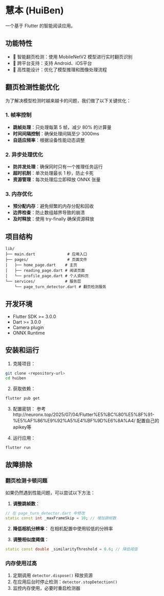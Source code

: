 # 慧本 (HuiBen)

一个基于 Flutter 的智能阅读应用。

## 功能特性

- 📖 智能翻页检测：使用 MobileNetV2 模型进行实时翻页识别
- 📱 跨平台支持：支持 Android、iOS平台
- 🎯 高性能设计：优化了模型推理和图像处理流程

## 翻页检测性能优化

为了解决模型检测时越来越卡的问题，我们做了以下关键优化：

### 1. 帧率控制
- **跳帧处理**：只处理每第 5 帧，减少 80% 的计算量
- **时间间隔控制**：确保处理间隔至少 3000ms
- **自适应频率**：根据设备性能动态调整

### 2. 异步处理优化
- **防并发处理**：确保同时只有一个推理任务运行
- **超时机制**：单次处理最长 1 秒，防止卡死
- **资源管理**：每次处理后立即释放 ONNX 张量

### 3. 内存优化
- **预分配内存**：避免频繁的内存分配和回收
- **边界检查**：防止数组越界导致的崩溃
- **及时释放**：使用 try-finally 确保资源释放


## 项目结构

```
lib/
├── main.dart              # 应用入口
├── pages/                 # 页面文件
│   ├── home_page.dart    # 主页
│   ├── reading_page.dart # 阅读页面
│   └── profile_page.dart # 个人资料页
└── services/             # 服务层
    └── page_turn_detector.dart # 翻页检测服务
```

## 开发环境

- Flutter SDK >= 3.0.0
- Dart >= 3.0.0
- Camera plugin
- ONNX Runtime

## 安装和运行

1. 克隆项目：
```bash
git clone <repository-url>
cd huiben
```

2. 获取依赖：
```bash
flutter pub get
```

3. 配置密钥：
   参考http://neuronx.top/2025/07/04/Flutter%E5%BC%80%E5%8F%91-%E5%AF%86%E9%92%A5%E4%BF%9D%E6%8A%A4/
   配置自己的apikey等

4. 运行应用：
```bash
flutter run
```

## 故障排除

### 翻页检测卡顿问题

如果仍然遇到性能问题，可以尝试以下方法：

1. **调整跳帧数**：
```dart
// 在 page_turn_detector.dart 中修改
static const int _maxFrameSkip = 10; // 增加跳帧数
```

2. **降低相机分辨率**：
在相机配置中使用较低的分辨率

3. **调整相似度阈值**：
```dart
static const double _similarityThreshold = 0.6; // 降低阈值
```

### 内存使用过高

1. 定期调用 `detector.dispose()` 释放资源
2. 在应用后台时停止检测：`detector.stopDetection()`
3. 监控内存使用，必要时重启检测器

